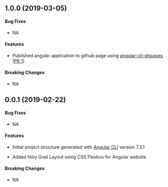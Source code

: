 
<a name="v1.0.0"></a>
## 1.0.0 (2019-03-05)

#### Bug Fixes
* NA

#### Features
* Published angular application to github page using [angular-cli-ghpages](https://github.com/angular-schule/angular-cli-ghpages) [[PR 1](https://github.com/kumaran-is/flex-holygrail-layout/pull/1)]

#### Breaking Changes
* NA

<a name="v0.0.1"></a>
## 0.0.1 (2019-02-22)

#### Bug Fixes
* NA

#### Features
* Initial project structure generated  with  [Angular CLI](https://github.com/angular/angular-cli) version 7.3.1 

* Added Holy Grail Layout using CSS Flexbox for Angular website

#### Breaking Changes
* NA
